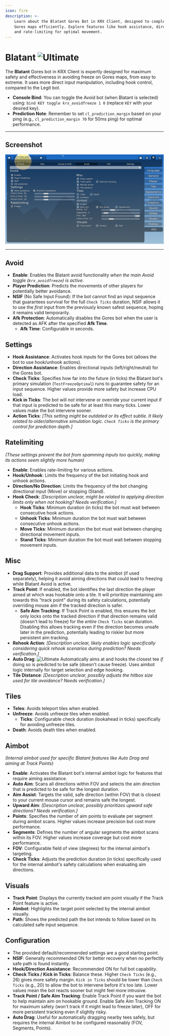```yaml
---
icon: fire
description: >-
    Learn about the Blatant Gores Bot in KRX Client, designed to complete Teeworlds
    Gores maps efficiently. Explore features like hook assistance, direction prediction,
    and rate-limiting for optimal movement.
---
```


# Blatant ![Ultimate](https://img.shields.io/badge/Ultimate-%23f76d6d?style=flat-square)
The **Blatant** Gores bot in KRX Client is expertly designed for maximum safety and effectiveness in avoiding freeze on Gores maps, from easy to extreme. It uses more direct input manipulation, including hook control, compared to the Legit bot.

- **Console Bind**: You can toggle the Avoid bot (when Blatant is selected) using: `bind KEY toggle krx_avoidfreeze 1 0` (replace `KEY` with your desired key).
- **Prediction Note**: Remember to set `cl_prediction_margin` based on your ping (e.g., `cl_prediction_margin 70` for 50ms ping) for optimal performance.

---

## **Screenshot**
![Blatant Menu - Recommended Settings](https://raw.githubusercontent.com/Krixx1337/krxclient-docs/refs/heads/main/images/blatant-menu.png)

---

## **Avoid**
- **Enable**: Enables the Blatant avoid functionality *when the main Avoid toggle (`krx_avoidfreeze`) is active*.
- **Player Prediction**: Predicts the movements of other players for potentially better avoidance.
- **NSIF** (No Safe Input Found): If the bot cannot find an input sequence that guarantees survival for the full `Check Ticks` duration, NSIF allows it to use the *first* input from the previously known safest sequence, hoping it remains valid temporarily.
- **Afk Protection**: Automatically disables the Gores bot when the user is detected as AFK after the specified **Afk Time**.
  - **Afk Time**: Configurable in seconds.

## **Settings**
- **Hook Assistance**: Activates hook inputs for the Gores bot (allows the bot to use hook/unhook actions).
- **Direction Assistance**: Enables directional inputs (left/right/neutral) for the Gores bot.
- **Check Ticks**: Specifies how far into the future (in ticks) the Blatant bot's primary simulation (`TestFreezeOptimal`) runs to guarantee safety for an input sequence. Higher values provide more safety but increase CPU load.
- **Kick in Ticks**: The bot will *not* intervene or override your current input if that input is predicted to be safe for at least this many ticks. Lower values make the bot intervene sooner.
- **Action Ticks**: *[This setting might be outdated or its effect subtle. It likely related to older/alternative simulation logic. `Check Ticks` is the primary control for prediction depth.]*

## **Ratelimiting**
*(These settings prevent the bot from spamming inputs too quickly, making its actions seem slightly more human)*
- **Enable**: Enables rate-limiting for various actions.
- **Hook/Unhook**: Limits the frequency of the bot initiating hook and unhook actions.
- **Direction/No Direction**: Limits the frequency of the bot changing directional input (Move) or stopping (Stand).
- **Hook Check**: *[Description unclear, might be related to applying direction limits only when not hooking? Needs verification.]*
  - **Hook Ticks**: Minimum duration (in ticks) the bot must wait between consecutive hook actions.
  - **Unhook Ticks**: Minimum duration the bot must wait between consecutive unhook actions.
  - **Move Ticks**: Minimum duration the bot must wait between changing directional movement inputs.
  - **Stand Ticks**: Minimum duration the bot must wait between stopping movement inputs.

## **Misc**
- **Drag Support**: Provides additional data to the aimbot (if used separately), helping it avoid aiming directions that could lead to freezing while Blatant Avoid is active.
- **Track Point**: If enabled, the bot identifies the last direction the player aimed at which was hookable onto a tile. It will prioritize maintaining aim towards this "track point" during its safety calculations, potentially overriding mouse aim if the tracked direction is safer.
  - **Safe Aim Tracking**: If Track Point is enabled, this ensures the bot only locks onto the tracked direction if that direction remains valid (doesn't lead to freeze) for the *entire* `Check Ticks` scan duration. Disabling this allows tracking even if the direction becomes unsafe later in the prediction, potentially leading to riskier but more persistent aim tracking.
- **Rehook Action**: *[Description unclear, likely enables logic specifically considering quick rehook scenarios during prediction? Needs verification.]*
- **Auto Drag**: ![Ultimate](https://img.shields.io/badge/Ultimate-%23f76d6d?style=flat-square) Automatically aims at and hooks the closest tee *if* doing so is predicted to be safe (doesn't cause freeze). Uses aimbot logic internally for target selection and edge hooking.
- **Tile Distance**: *[Description unclear, possibly adjusts the hitbox size used for tile avoidance? Needs verification.]*

## **Tiles**
- **Teles**: Avoids teleport tiles when enabled.
- **Unfreeze**: Avoids unfreeze tiles when enabled.
  - **Ticks**: Configurable check duration (lookahead in ticks) specifically for avoiding unfreeze tiles.
- **Death**: Avoids death tiles when enabled.

## **Aimbot**
*(Internal aimbot used for specific Blatant features like Auto Drag and aiming at Track Points)*
- **Enable**: Activates the Blatant bot's internal aimbot logic for features that require aiming assistance.
- **Auto Aim**: Scans all directions within FOV and selects the aim direction that is predicted to be safe for the longest duration.
- **Aim Assist**: Targets the valid, safe direction (within FOV) that is closest to your current mouse cursor and remains safe the longest.
- **Upward Aim**: *[Description unclear, possibly prioritizes upward safe directions? Needs verification.]*
- **Points**: Specifies the number of aim points to evaluate per segment during aimbot scans. Higher values increase precision but cost more performance.
- **Segments**: Defines the number of angular segments the aimbot scans within its FOV. Higher values increase coverage but cost more performance.
- **FOV**: Configurable field of view (degrees) for the internal aimbot's targeting.
- **Check Ticks**: Adjusts the prediction duration (in ticks) specifically used for the internal aimbot's safety calculations when evaluating aim directions.

## **Visuals**
- **Track Point**: Displays the currently tracked aim point visually if the Track Point feature is active.
- **Aimbot**: Highlights the target point selected by the internal aimbot visually.
- **Path**: Shows the predicted path the bot intends to follow based on its calculated safe input sequence.

## **Configuration**
- The provided default/recommended settings are a good starting point.
- **NSIF**: Generally recommended ON for better recovery when no perfectly safe path is found instantly.
- **Hook/Direction Assistance**: Recommended ON for full bot capability.
- **Check Ticks / Kick in Ticks**: Balance these. Higher `Check Ticks` (e.g., 26) gives more safety margin. `Kick in Ticks` should be lower than `Check Ticks` (e.g., 20) to allow the bot to intervene before it's too late. Lower values mean the bot reacts sooner but might feel more intrusive.
- **Track Point / Safe Aim Tracking**: Enable Track Point if you want the bot to help maintain aim on hookable ground. Enable Safe Aim Tracking ON for maximum safety (won't track if it might lead to freeze later), OFF for more persistent tracking even if slightly risky.
- **Auto Drag**: Useful for automatically dragging nearby tees safely, but requires the internal Aimbot to be configured reasonably (FOV, Segments, Points).
